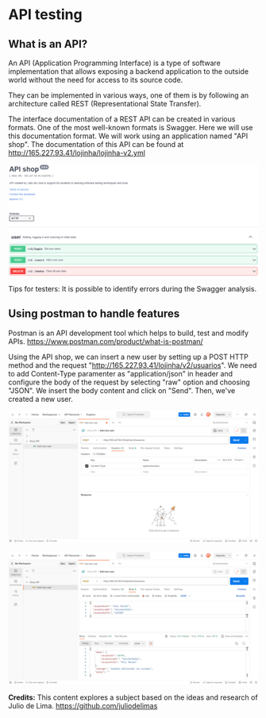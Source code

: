 # API testing

## What is an API?
An API (Application Programming Interface) is a type of software implementation that allows exposing a backend application to the outside world without the need for access to its source code.

They can be implemented in various ways, one of them is by following an architecture called REST (Representational State Transfer).

The interface documentation of a REST API can be created in various formats. One of the most well-known formats is Swagger. Here we will use this documentation format. We will work using an application named "API shop". The documentation of this API can be found at http://165.227.93.41/lojinha/lojinha-v2.yml

![Swagger](images/swagger.PNG)

Tips for testers: It is possible to identify errors during the Swagger analysis.

## Using postman to handle features

Postman is an API development tool which helps to build, test and modify APIs. https://www.postman.com/product/what-is-postman/

Using the API shop, we can insert a new user by setting up a POST HTTP method and the request "http://165.227.93.41/lojinha/v2/usuarios". We need to add Content-Type paramenter as "application/json" in header and configure the body of the request by selecting "raw" option and choosing "JSON". We insert the body content and click on "Send". Then, we've created a new user.

![Swagger](images/postman1.PNG)

![Swagger](images/postman2.PNG)

**Credits:** This content explores a subject based on the ideas and research of Julio de Lima. https://github.com/juliodelimas
